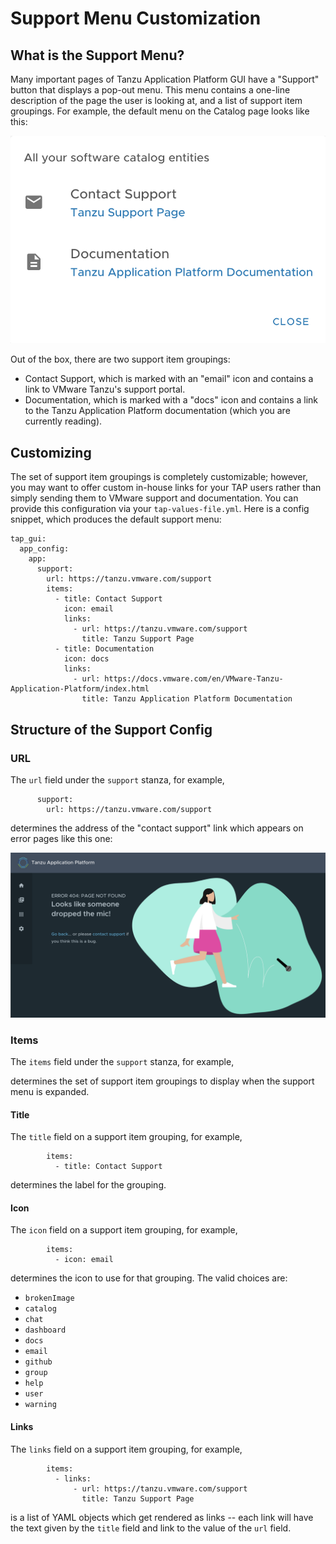 # Support Menu Customization

## What is the Support Menu?

Many important pages of Tanzu Application Platform GUI have a "Support"
button that displays a pop-out menu. This menu contains a one-line
description of the page the user is looking at, and a list of support
item groupings. For example, the default menu on the Catalog page looks like
this:

![Support Menu](./images/support-menu.png)

Out of the box, there are two support item groupings:
* Contact Support, which is marked with an "email" icon and contains a link to
  VMware Tanzu's support portal.
* Documentation, which is marked with a "docs" icon and contains a link to the
  Tanzu Application Platform documentation (which you are currently reading).

## Customizing

The set of support item groupings is completely customizable; however, you may
want to offer custom in-house links for your TAP users rather than simply
sending them to VMware support and documentation. You can provide this
configuration via your `tap-values-file.yml`. Here is a config snippet, which
produces the default support menu:

```
tap_gui:
  app_config:
    app:
      support:
        url: https://tanzu.vmware.com/support
        items:
          - title: Contact Support
            icon: email
            links:
              - url: https://tanzu.vmware.com/support
                title: Tanzu Support Page
          - title: Documentation
            icon: docs
            links:
              - url: https://docs.vmware.com/en/VMware-Tanzu-Application-Platform/index.html
                title: Tanzu Application Platform Documentation
```

## Structure of the Support Config

### URL

The `url` field under the `support` stanza, for example,

```
      support:
        url: https://tanzu.vmware.com/support
```

determines the address of the "contact support" link which appears on error
pages like this one:

![Error Page](./images/error-page.png)

### Items

The `items` field under the `support` stanza, for example,

determines the set of support item groupings to display when the support menu
is expanded.

#### Title

The `title` field on a support item grouping, for example,

```
        items:
          - title: Contact Support
```

determines the label for the grouping.

#### Icon

The `icon` field on a support item grouping, for example,

```
        items:
          - icon: email
```

determines the icon to use for that grouping. The valid choices are:
* `brokenImage`
* `catalog`
* `chat`
* `dashboard`
* `docs`
* `email`
* `github`
* `group`
* `help`
* `user`
* `warning`

#### Links

The `links` field on a support item grouping, for example,

```
        items:
          - links:
              - url: https://tanzu.vmware.com/support
                title: Tanzu Support Page
```

is a list of YAML objects which get rendered as links -- each link will have
the text given by the `title` field and link to the value of the `url` field.
